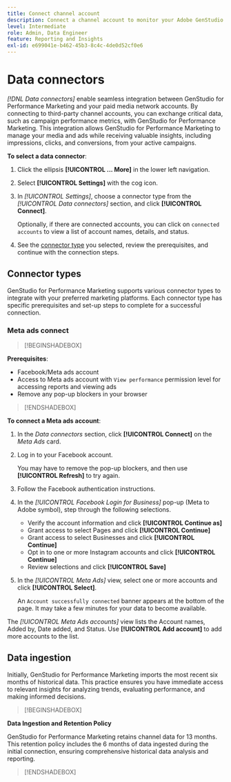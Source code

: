 ```yaml
---
title: Connect channel account
description: Connect a channel account to monitor your Adobe GenStudio for Performance Marketing campaigns and media performance.
level: Intermediate
role: Admin, Data Engineer
feature: Reporting and Insights
exl-id: e699041e-b462-45b3-8c4c-4de0d52cf0e6
---
```

# Data connectors

_[!DNL Data connectors]_ enable seamless integration between GenStudio for Performance Marketing and your paid media network accounts. By connecting to third-party channel accounts, you can exchange critical data, such as campaign performance metrics, with GenStudio for Performance Marketing. This integration allows GenStudio for Performance Marketing to manage your media and ads while receiving valuable insights, including impressions, clicks, and conversions, from your active campaigns.

**To select a data connector**:

1. Click the ellipsis **[!UICONTROL ... More]** in the lower left navigation.

1. Select **[!UICONTROL Settings]** with the cog icon.

1. In _[!UICONTROL Settings]_, choose a connector type from the _[!UICONTROL Data connectors]_ section, and click **[!UICONTROL Connect]**.

   Optionally, if there are connected accounts, you can click on `connected accounts` to view a list of account names, details, and status.

1. See the [connector type](#connector-types) you selected, review the prerequisites, and continue with the connection steps.

## Connector types

GenStudio for Performance Marketing supports various connector types to integrate with your preferred marketing platforms. Each connector type has specific prerequisites and set-up steps to complete for a successful connection.

### Meta ads connect

>[!BEGINSHADEBOX]

**Prerequisites**:

- Facebook/Meta ads account
- Access to Meta ads account with `View performance` permission level for accessing reports and viewing ads
- Remove any pop-up blockers in your browser

>[!ENDSHADEBOX]

**To connect a Meta ads account**:

1. In the _Data connectors_ section, click **[!UICONTROL Connect]** on the _Meta Ads_ card.

1. Log in to your Facebook account.

   You may have to remove the pop-up blockers, and then use **[!UICONTROL Refresh]** to try again.

1. Follow the Facebook authentication instructions.

1. In the _[!UICONTROL Facebook Login for Business]_ pop-up (Meta to Adobe symbol), step through the following selections.

   - Verify the account information and click **[!UICONTROL Continue as]**
   - Grant access to select Pages and click **[!UICONTROL Continue]**
   - Grant access to select Businesses and click **[!UICONTROL Continue]**
   - Opt in to one or more Instagram accounts and click **[!UICONTROL Continue]**
   - Review selections and click **[!UICONTROL Save]**

1. In the _[!UICONTROL Meta Ads]_ view, select one or more accounts and click **[!UICONTROL Select]**.

   An `Account successfully connected` banner appears at the bottom of the page. It may take a few minutes for your data to become available.

The _[!UICONTROL Meta Ads accounts]_ view lists the Account names, Added by, Date added, and Status. Use **[!UICONTROL Add account]** to add more accounts to the list.

## Data ingestion

Initially, GenStudio for Performance Marketing imports the most recent six months of historical data. This practice ensures you have immediate access to relevant insights for analyzing trends, evaluating performance, and making informed decisions.

>[!BEGINSHADEBOX]

**Data Ingestion and Retention Policy**

GenStudio for Performance Marketing retains channel data for 13 months. This retention policy includes the 6 months of data ingested during the initial connection, ensuring comprehensive historical data analysis and reporting.

>[!ENDSHADEBOX]
